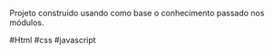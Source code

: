   Projeto construido usando como base o conhecimento passado nos módulos.
  
  #Html #css #javascript
